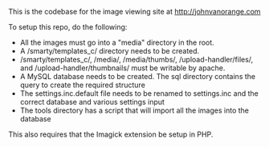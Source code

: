 This is the codebase for the image viewing site at http://johnvanorange.com

To setup this repo, do the following:
 * All the images must go into a "media" directory in the root.
 * A /smarty/templates_c/ directory needs to be created.
 * /smarty/templates_c/, /media/, /media/thumbs/, /upload-handler/files/, and /upload-handler/thumbnails/ must be writable by apache.
 * A MySQL database needs to be created.  The sql directory contains the query to create the required structure
 * The settings.inc.default file needs to be renamed to settings.inc and the correct database and various settings input
 * The tools directory has a script that will import all the images into the database

This also requires that the Imagick extension be setup in PHP.
